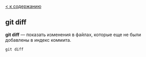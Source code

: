 [< к содержанию](./readme.md)

## git diff

**git diff** — показать изменения в файлах, которые еще не были добавлены в индекс коммита.

`git diff`